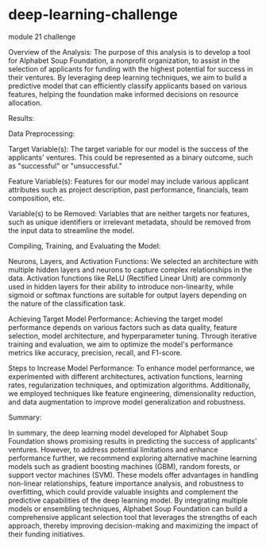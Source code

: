 # deep-learning-challenge
module 21 challenge


Overview of the Analysis:
The purpose of this analysis is to develop a tool for Alphabet Soup Foundation, a nonprofit organization, to assist in the selection of applicants for funding with the highest potential for success in their ventures. By leveraging deep learning techniques, we aim to build a predictive model that can efficiently classify applicants based on various features, helping the foundation make informed decisions on resource allocation.

Results:

Data Preprocessing:

Target Variable(s): The target variable for our model is the success of the applicants' ventures. This could be represented as a binary outcome, such as "successful" or "unsuccessful."

Feature Variable(s): Features for our model may include various applicant attributes such as project description, past performance, financials, team composition, etc.

Variable(s) to be Removed: Variables that are neither targets nor features, such as unique identifiers or irrelevant metadata, should be removed from the input data to streamline the model.

Compiling, Training, and Evaluating the Model:

Neurons, Layers, and Activation Functions: We selected an architecture with multiple hidden layers and neurons to capture complex relationships in the data. Activation functions like ReLU (Rectified Linear Unit) are commonly used in hidden layers for their ability to introduce non-linearity, while sigmoid or softmax functions are suitable for output layers depending on the nature of the classification task.

Achieving Target Model Performance: Achieving the target model performance depends on various factors such as data quality, feature selection, model architecture, and hyperparameter tuning. Through iterative training and evaluation, we aim to optimize the model's performance metrics like accuracy, precision, recall, and F1-score.

Steps to Increase Model Performance: To enhance model performance, we experimented with different architectures, activation functions, learning rates, regularization techniques, and optimization algorithms. Additionally, we employed techniques like feature engineering, dimensionality reduction, and data augmentation to improve model generalization and robustness.

Summary:

In summary, the deep learning model developed for Alphabet Soup Foundation shows promising results in predicting the success of applicants' ventures. However, to address potential limitations and enhance performance further, we recommend exploring alternative machine learning models such as gradient boosting machines (GBM), random forests, or support vector machines (SVM). These models offer advantages in handling non-linear relationships, feature importance analysis, and robustness to overfitting, which could provide valuable insights and complement the predictive capabilities of the deep learning model. By integrating multiple models or ensembling techniques, Alphabet Soup Foundation can build a comprehensive applicant selection tool that leverages the strengths of each approach, thereby improving decision-making and maximizing the impact of their funding initiatives.





